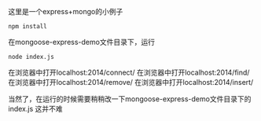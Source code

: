 这里是一个express+mongo的小例子
```
npm install
```
在mongoose-express-demo文件目录下，运行
```
node index.js
```
在浏览器中打开localhost:2014/connect/
在浏览器中打开localhost:2014/find/
在浏览器中打开localhost:2014/remove/
在浏览器中打开localhost:2014/insert/


当然了，在运行的时候需要稍稍改一下mongoose-express-demo文件目录下的index.js
这并不难


